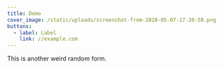 ```yaml
---
title: Demo
cover_image: /static/uploads/screenshot-from-2020-05-07-17-20-58.png
buttons:
  - label: Label
    link: //example.com
---
```

This is another weird random form.